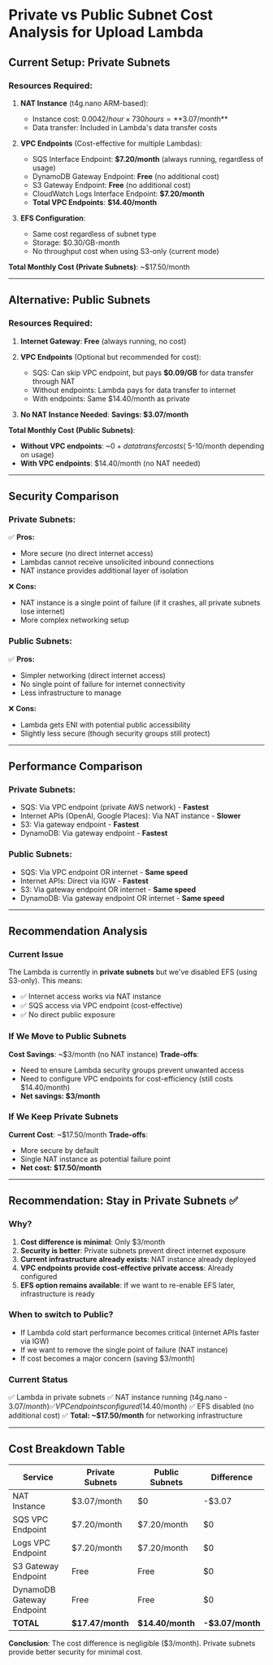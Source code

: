 # Private vs Public Subnet Cost Analysis for Upload Lambda

## Current Setup: Private Subnets

### Resources Required:
1. **NAT Instance** (t4g.nano ARM-based):
   - Instance cost: $0.0042/hour × 730 hours = **$3.07/month**
   - Data transfer: Included in Lambda's data transfer costs
   
2. **VPC Endpoints** (Cost-effective for multiple Lambdas):
   - SQS Interface Endpoint: **$7.20/month** (always running, regardless of usage)
   - DynamoDB Gateway Endpoint: **Free** (no additional cost)
   - S3 Gateway Endpoint: **Free** (no additional cost)
   - CloudWatch Logs Interface Endpoint: **$7.20/month**
   - **Total VPC Endpoints**: **$14.40/month**

3. **EFS Configuration**:
   - Same cost regardless of subnet type
   - Storage: $0.30/GB-month
   - No throughput cost when using S3-only (current mode)

**Total Monthly Cost (Private Subnets)**: ~$17.50/month

---

## Alternative: Public Subnets

### Resources Required:
1. **Internet Gateway**: **Free** (always running, no cost)

2. **VPC Endpoints** (Optional but recommended for cost):
   - SQS: Can skip VPC endpoint, but pays **$0.09/GB** for data transfer through NAT
   - Without endpoints: Lambda pays for data transfer to internet
   - With endpoints: Same $14.40/month as private

3. **No NAT Instance Needed**: **Savings: $3.07/month**

**Total Monthly Cost (Public Subnets)**:
- **Without VPC endpoints**: ~$0 + data transfer costs (~$5-10/month depending on usage)
- **With VPC endpoints**: $14.40/month (no NAT needed)

---

## Security Comparison

### Private Subnets:
✅ **Pros:**
- More secure (no direct internet access)
- Lambdas cannot receive unsolicited inbound connections
- NAT instance provides additional layer of isolation

❌ **Cons:**
- NAT instance is a single point of failure (if it crashes, all private subnets lose internet)
- More complex networking setup

### Public Subnets:
✅ **Pros:**
- Simpler networking (direct internet access)
- No single point of failure for internet connectivity
- Less infrastructure to manage

❌ **Cons:**
- Lambda gets ENI with potential public accessibility
- Slightly less secure (though security groups still protect)

---

## Performance Comparison

### Private Subnets:
- SQS: Via VPC endpoint (private AWS network) - **Fastest**
- Internet APIs (OpenAI, Google Places): Via NAT instance - **Slower**
- S3: Via gateway endpoint - **Fastest**
- DynamoDB: Via gateway endpoint - **Fastest**

### Public Subnets:
- SQS: Via VPC endpoint OR internet - **Same speed**
- Internet APIs: Direct via IGW - **Fastest**
- S3: Via gateway endpoint OR internet - **Same speed**
- DynamoDB: Via gateway endpoint OR internet - **Same speed**

---

## Recommendation Analysis

### Current Issue
The Lambda is currently in **private subnets** but we've disabled EFS (using S3-only). This means:
- ✅ Internet access works via NAT instance
- ✅ SQS access via VPC endpoint (cost-effective)
- ✅ No direct public exposure

### If We Move to Public Subnets
**Cost Savings**: ~$3/month (no NAT instance)
**Trade-offs**:
- Need to ensure Lambda security groups prevent unwanted access
- Need to configure VPC endpoints for cost-efficiency (still costs $14.40/month)
- **Net savings: $3/month**

### If We Keep Private Subnets
**Current Cost**: ~$17.50/month
**Trade-offs**:
- More secure by default
- Single NAT instance as potential failure point
- **Net cost: $17.50/month**

---

## **Recommendation: Stay in Private Subnets** ✅

### Why?
1. **Cost difference is minimal**: Only $3/month
2. **Security is better**: Private subnets prevent direct internet exposure
3. **Current infrastructure already exists**: NAT instance already deployed
4. **VPC endpoints provide cost-effective private access**: Already configured
5. **EFS option remains available**: If we want to re-enable EFS later, infrastructure is ready

### When to switch to Public?
- If Lambda cold start performance becomes critical (internet APIs faster via IGW)
- If we want to remove the single point of failure (NAT instance)
- If cost becomes a major concern (saving $3/month)

### Current Status
✅ Lambda in private subnets
✅ NAT instance running (t4g.nano - $3.07/month)
✅ VPC endpoints configured ($14.40/month)
✅ EFS disabled (no additional cost)
✅ **Total: ~$17.50/month** for networking infrastructure

---

## Cost Breakdown Table

| Service | Private Subnets | Public Subnets | Difference |
|---------|----------------|----------------|-------------|
| NAT Instance | $3.07/month | $0 | -$3.07 |
| SQS VPC Endpoint | $7.20/month | $7.20/month | $0 |
| Logs VPC Endpoint | $7.20/month | $7.20/month | $0 |
| S3 Gateway Endpoint | Free | Free | $0 |
| DynamoDB Gateway Endpoint | Free | Free | $0 |
| **TOTAL** | **$17.47/month** | **$14.40/month** | **-$3.07/month** |

**Conclusion**: The cost difference is negligible ($3/month). Private subnets provide better security for minimal cost.

